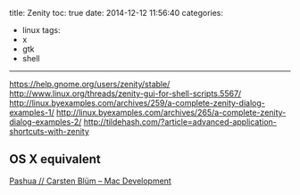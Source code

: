 title: Zenity
toc: true
date: 2014-12-12 11:56:40
categories:
- linux
tags:
- x
- gtk
- shell
---

https://help.gnome.org/users/zenity/stable/
http://www.linux.org/threads/zenity-gui-for-shell-scripts.5567/
http://linux.byexamples.com/archives/259/a-complete-zenity-dialog-examples-1/
http://linux.byexamples.com/archives/265/a-complete-zenity-dialog-examples-2/
http://tildehash.com/?article=advanced-application-shortcuts-with-zenity

## OS X equivalent 

[Pashua // Carsten Blüm – Mac Development](http://www.bluem.net/en/mac/pashua/)
